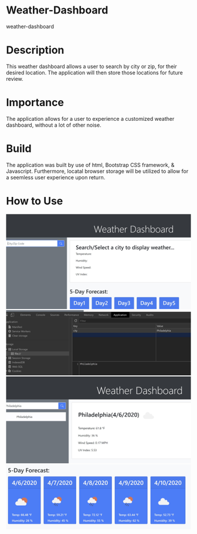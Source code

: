 # Weather-Dashboard
weather-dashboard

# Description
This weather dashboard allows a user to search by city or zip, for their desired location. The application will then store those locations for future review.

# Importance
The application allows for a user to experience a customized weather dashboard, without a lot of other noise.

# Build
The application was built by use of html, Bootstrap CSS framework, & Javascript. Furthermore, locatal browser storage will be utilized to allow for a seemless user experience upon return.

# How to Use
![screenshot1](https://github.com/jasonstevens13/weather-dashboard/blob/master/assets/pics/enter.jpg)
![screenshot2](https://github.com/jasonstevens13/weather-dashboard/blob/master/assets/pics/localStorage.jpg)
![screenshot3](https://github.com/jasonstevens13/weather-dashboard/blob/master/assets/pics/search.jpg)
![screenshot4](https://github.com/jasonstevens13/weather-dashboard/blob/master/assets/pics/search2.jpg)
